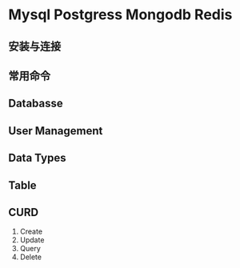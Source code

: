 # Mysql Postgress Mongodb Redis


## 安装与连接

## 常用命令

## Databasse

## User Management

## Data Types

## Table

## CURD
1. Create
1. Update
1. Query
1. Delete

##